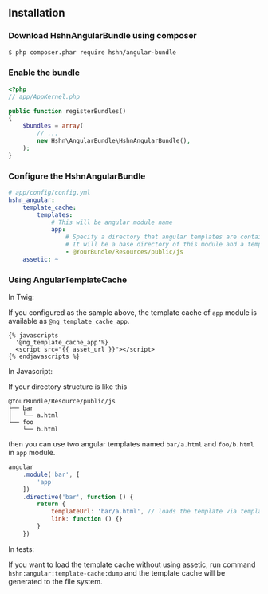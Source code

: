 Installation
------------

### Download HshnAngularBundle using composer

```bash
$ php composer.phar require hshn/angular-bundle
```

### Enable the bundle

```php
<?php
// app/AppKernel.php

public function registerBundles()
{
    $bundles = array(
        // ...
        new Hshn\AngularBundle\HshnAngularBundle(),
    );
}
```

### Configure the HshnAngularBundle

```yaml
# app/config/config.yml
hshn_angular:
    template_cache:
        templates:
            # This will be angular module name
            app:
                # Specify a directory that angular templates are contained.
                # It will be a base directory of this module and a template url will be relative path from the base directory.
                - @YourBundle/Resources/public/js
    assetic: ~
```

### Using AngularTemplateCache

In Twig:

If you configured as the sample above, the template cache of `app` module is available as `@ng_template_cache_app`.

```twig
{% javascripts
  '@ng_template_cache_app'%}
  <script src="{{ asset_url }}"></script>
{% endjavascripts %}
```

In Javascript:

If your directory structure is like this

```
@YourBundle/Resource/public/js
├── bar
│   └── a.html
└── foo
    └── b.html
```

then you can use two angular templates named `bar/a.html` and `foo/b.html` in `app` module.

```js
angular
    .module('bar', [
        'app'
    ])
    .directive('bar', function () {
        return {
            templateUrl: 'bar/a.html', // loads the template via template cache
            link: function () {}
        }
    })
```

In tests:

If you want to load the template cache without using assetic, run command `hshn:angular:template-cache:dump` and the template cache will be generated to the file system.

